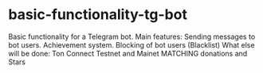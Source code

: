# basic-functionality-tg-bot
Basic functionality for a Telegram bot.   Main features: Sending messages to bot users.  Achievement system.  Blocking of bot users (Blacklist)  What else will be done: Ton Connect Testnet and Mainet MATCHING donations and Stars

